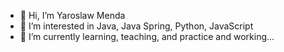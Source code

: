 - 👋 Hi, I’m Yaroslaw Menda
- 👀 I’m interested in Java, Java Spring, Python, JavaScript
- 🌱 I’m currently learning, teaching, and practice and working...


<!---
Yar83Men/Yar83Men is a ✨ special ✨ repository because its `README.md` (this file) appears on your GitHub profile.
You can click the Preview link to take a look at your changes.
--->
